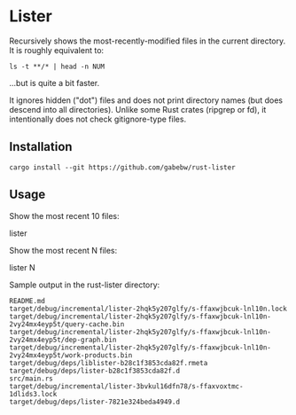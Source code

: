 # Lister

Recursively shows the most-recently-modified files in the current directory. It
is roughly equivalent to:

    ls -t **/* | head -n NUM

...but is quite a bit faster.

It ignores hidden ("dot") files and does not print directory names (but does
descend into all directories). Unlike some Rust crates (ripgrep or fd), it
intentionally does not check gitignore-type files.

## Installation

    cargo install --git https://github.com/gabebw/rust-lister

## Usage

Show the most recent 10 files:

  lister

Show the most recent N files:

  lister N

Sample output in the rust-lister directory:

    README.md
    target/debug/incremental/lister-2hqk5y207glfy/s-ffaxwjbcuk-lnl10n.lock
    target/debug/incremental/lister-2hqk5y207glfy/s-ffaxwjbcuk-lnl10n-2vy24mx4eyp5t/query-cache.bin
    target/debug/incremental/lister-2hqk5y207glfy/s-ffaxwjbcuk-lnl10n-2vy24mx4eyp5t/dep-graph.bin
    target/debug/incremental/lister-2hqk5y207glfy/s-ffaxwjbcuk-lnl10n-2vy24mx4eyp5t/work-products.bin
    target/debug/deps/liblister-b28c1f3853cda82f.rmeta
    target/debug/deps/lister-b28c1f3853cda82f.d
    src/main.rs
    target/debug/incremental/lister-3bvkul16dfn78/s-ffaxvoxtmc-1dlids3.lock
    target/debug/deps/lister-7821e324beda4949.d
